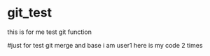 # git_test
this is for me test git function 

#just for test git merge and  base
i am user1 here is my code 2 times 

